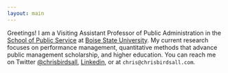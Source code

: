 ```yaml
---
layout: main
---
```


Greetings!  I am a Visiting Assistant Professor of Public Administration in the [School of Public Service](https://sps.boisestate.edu/publicpolicy/) at [Boise State University](http://www.boisestate.edu). My current research focuses on performance management, quantitative methods that advance public management scholarship, and higher education. You can reach me on Twitter [@chrisbirdsall](http://www.twitter.com/chrisbirdsall), [Linkedin](https://www.linkedin.com/in/cbirdsall), or at `chris@chrisbirdsall.com`.  
